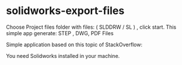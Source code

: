 # solidworks-export-files
Choose Project files folder with files: ( SLDDRW / SL  )  , click start. This simple app generate: STEP , DWG, PDF Files

Simple application based on this topic of StackOverflow:

You need Solidworks installed in your machine.



